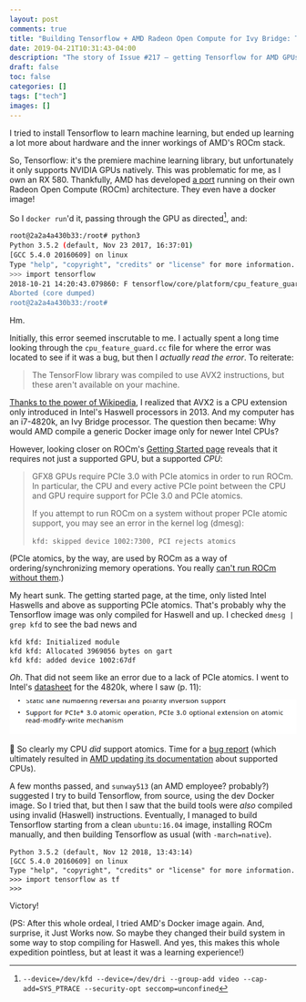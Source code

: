 ```yaml
---
layout: post
comments: true
title: "Building Tensorflow + AMD Radeon Open Compute for Ivy Bridge: The Rabbit Hole of CPU Flags and PCIe Features"
date: 2019-04-21T10:31:43-04:00
description: "The story of Issue #217 – getting Tensorflow for AMD GPUs to work on an aging Ivy Bridge processor."
draft: false
toc: false
categories: []
tags: ["tech"]
images: []
---
```


I tried to install Tensorflow to learn machine learning, but ended up learning a lot more about hardware and the inner workings of AMD's ROCm stack.

So, Tensorflow: it's the premiere machine learning library, but unfortunately it only supports NVIDIA GPUs natively. This was problematic for me, as I own an RX 580. Thankfully, AMD has developed [a port](https://github.com/ROCmSoftwarePlatform/tensorflow-upstream) running on their own Radeon Open Compute (ROCm) architecture. They even have a docker image!

So I `docker run`'d it, passing through the GPU as directed[^1], and:

```sh
root@2a2a4a430b33:/root# python3
Python 3.5.2 (default, Nov 23 2017, 16:37:01)
[GCC 5.4.0 20160609] on linux
Type "help", "copyright", "credits" or "license" for more information.
>>> import tensorflow
2018-10-21 14:20:43.079860: F tensorflow/core/platform/cpu_feature_guard.cc:37] The TensorFlow library was compiled to use AVX2 instructions, but these aren't available on your machine.
Aborted (core dumped)
root@2a2a4a430b33:/root#
```

Hm.

Initially, this error seemed inscrutable to me. I actually spent a long time looking through the `cpu_feature_guard.cc` file for where the error was located to see if it was a bug, but then I _actually read the error_. To reiterate:

> The TensorFlow library was compiled to use AVX2 instructions, but these aren't available on your machine.

[Thanks to the power of Wikipedia](https://en.wikipedia.org/wiki/Advanced_Vector_Extensions#Advanced_Vector_Extensions_2), I realized that AVX2 is a CPU extension only introduced in Intel's Haswell processors in 2013. And my computer has an i7-4820k, an Ivy Bridge processor. The question then became: Why would AMD compile a generic Docker image only for newer Intel CPUs?

However, looking closer on ROCm's [Getting Started page](https://rocm.github.io/ROCmInstall.html#supported-cpus) reveals that it requires not just a supported GPU, but a supported _CPU_:

> GFX8 GPUs require PCIe 3.0 with PCIe atomics in order to run ROCm. In particular, the CPU and every active PCIe point between the CPU and GPU require support for PCIe 3.0 and PCIe atomics.
>
> If you attempt to run ROCm on a system without proper PCIe atomic support, you may see an error in the kernel log (dmesg):
>
> `kfd: skipped device 1002:7300, PCI rejects atomics`

(PCIe atomics, by the way, are used by ROCm as a way of ordering/synchronizing memory operations. You really [can't run ROCm without them](https://github.com/RadeonOpenCompute/ROCm/issues/157).)

My heart sunk. The getting started page, at the time, only listed Intel Haswells and above as supporting PCIe atomics. That's probably why the Tensorflow image was only compiled for Haswell and up. I checked `dmesg | grep kfd` to see the bad news and

```
kfd kfd: Initialized module
kfd kfd: Allocated 3969056 bytes on gart
kfd kfd: added device 1002:67df
```

_Oh_. That did not seem like an error due to a lack of PCIe atomics. I went to Intel's [datasheet](https://www.intel.com/content/dam/www/public/us/en/documents/datasheets/4th-gen-core-i7-lga2011-datasheet-vol-1.pdf) for the 4820k, where I saw (p. 11):

![Intel datasheet showing PCIe atomic support on Ivy Bridge](/images/2019-04-21-pcie-atomics.png)

🤔 So clearly my CPU _did_ support atomics. Time for a [bug report](https://github.com/ROCmSoftwarePlatform/tensorflow-upstream/issues/217) (which ultimately resulted in [AMD updating its documentation](https://github.com/RadeonOpenCompute/ROCm/commit/23beff10b8916c5302ff0df6750c3585e01ea517) about supported CPUs).

A few months passed, and `sunway513` (an AMD employee? probably?) suggested I try to build Tensorflow, from source, using the dev Docker image. So I tried that, but then I saw that the build tools were _also_ compiled using invalid (Haswell) instructions. Eventually, I managed to build Tensorflow starting from a clean `ubuntu:16.04` image, installing ROCm manually, and then building Tensorflow as usual (with `-march=native`).

```
Python 3.5.2 (default, Nov 12 2018, 13:43:14)
[GCC 5.4.0 20160609] on linux
Type "help", "copyright", "credits" or "license" for more information.
>>> import tensorflow as tf
>>>
```

Victory!

(PS: After this whole ordeal, I tried AMD's Docker image again. And, surprise, it Just Works now. So maybe they changed their build system in some way to stop compiling for Haswell. And yes, this makes this whole expedition pointless, but at least it was a learning experience!)

[^1]: `--device=/dev/kfd --device=/dev/dri --group-add video --cap-add=SYS_PTRACE --security-opt seccomp=unconfined`
